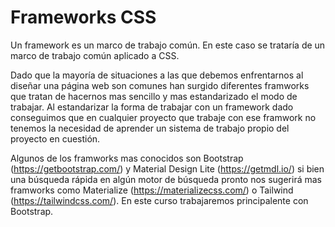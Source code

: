 # Frameworks CSS

Un framework es un marco de trabajo común. En este caso se trataría de un marco de trabajo común aplicado a CSS.

Dado que la mayoría de situaciones a las que debemos enfrentarnos al diseñar una página web son comunes han surgido diferentes framworks que tratan de hacernos mas sencillo y mas estandarizado el modo de trabajar. Al estandarizar la forma de trabajar con un framework dado conseguimos que en cualquier proyecto que trabaje con ese framwork no tenemos la necesidad de aprender un sistema de trabajo propio del proyecto en cuestión.

Algunos de los framworks mas conocidos son Bootstrap (https://getbootstrap.com/) y Material Design Lite (https://getmdl.io/) si bien una búsqueda rápida en algún motor de búsqueda pronto nos sugerirá mas framworks como Materialize (https://materializecss.com/) o Tailwind (https://tailwindcss.com/). En este curso trabajaremos principalente con Bootstrap.